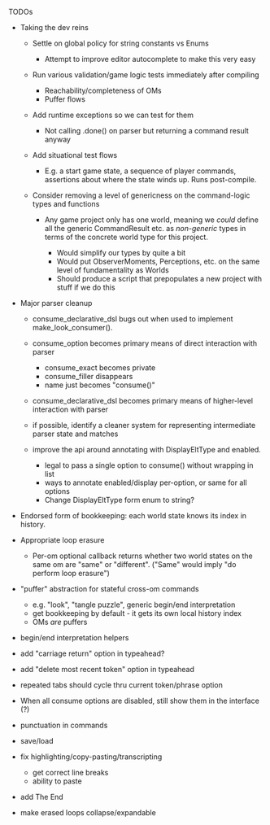 TODOs
- Taking the dev reins
    - Settle on global policy for string constants vs Enums
        - Attempt to improve editor autocomplete to make this very easy
    - Run various validation/game logic tests immediately after compiling
        - Reachability/completeness of OMs
        - Puffer flows
    - Add runtime exceptions so we can test for them
        - Not calling .done() on parser but returning a command result anyway
    - Add situational test flows
        - E.g. a start game state, a sequence of player commands, assertions about where the state winds up. Runs post-compile.


    - Consider removing a level of genericness on the command-logic types and functions
        - Any game project only has one world, meaning we *could* define all the generic CommandResult<T> etc. as *non-generic* types in terms of the concrete world type for this project.
            - Would simplify our types by quite a bit
            - Would put ObserverMoments, Perceptions, etc. on the same level of fundamentality as Worlds
            - Should produce a script that prepopulates a new project with stuff if we do this

- Major parser cleanup
    - consume_declarative_dsl bugs out when used to implement make_look_consumer().

    - consume_option becomes primary means of direct interaction with parser
        - consume_exact becomes private
        - consume_filler disappears
        - name just becomes "consume()"
    - consume_declarative_dsl becomes primary means of higher-level interaction with parser

    - if possible, identify a cleaner system for representing intermediate parser state and matches

    - improve the api around annotating with DisplayEltType and enabled.
        - legal to pass a single option to consume() without wrapping in list
        - ways to annotate enabled/display per-option, or same for all options
        - Change DisplayEltType form enum to string?

- Endorsed form of bookkeeping: each world state knows its index in history.

- Appropriate loop erasure
    - Per-om optional callback returns whether two world states on the same om are "same" or "different".
        ("Same" would imply "do perform loop erasure")

- "puffer" abstraction for stateful cross-om commands
    - e.g. "look", "tangle puzzle", generic begin/end interpretation
    - get bookkeeping by default - it gets its own local history index
    - OMs *are* puffers

- begin/end interpretation helpers

- add "carriage return" option in typeahead?
- add "delete most recent token" option in typeahead

- repeated tabs should cycle thru current token/phrase option

- When all consume options are disabled, still show them in the interface (?)

- punctuation in commands

- save/load
    
- fix highlighting/copy-pasting/transcripting
    - get correct line breaks
    - ability to paste 

- add The End

- make erased loops collapse/expandable

